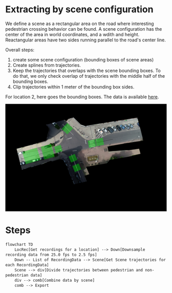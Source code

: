 # Extracting by scene configuration

We define a scene as a rectangular area on the road where interesting pedestrian crossing behavior can be found. A scene configuration has the center of the area in world coordinates, and a wdith and height. Reactangular areas have two sides running parallel to the road's center line.

Overall steps:
1. create some scene configuration (bounding boxes of scene areas)
2. Create splines from trajectories.
3. Keep the trajectories that overlaps with the scene bounding boxes. To do that, we only check overlap of trajectories with the middle half of the bounding boxes.
4. Clip trajectories within 1 meter of the bounding box sides. 


For location 2, here goes the bounding boxes. The data is available [here](../data/scenes/ind.json).

<img src="./images/location-scene-annotation.PNG" width="600">


# Steps

```mermaid
flowchart TD
    LocRec[Get recordings for a location] --> Down[Downsample recording data from 25.0 fps to 2.5 fps]
    Down -- List of RecordingData --> Scene[Get Scene trajectories for each RecordingData]
    Scene --> div[Divide trajectories between pedestrian and non-pedestrian data]
    div --> comb[Combine data by scene]
    comb --> Export

```